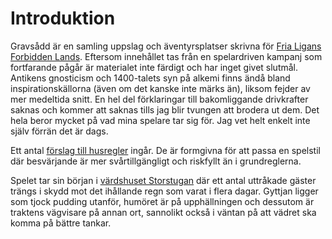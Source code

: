 # Introduktion

Gravsådd är en samling uppslag och äventyrsplatser skrivna för [Fria Ligans Forbidden Lands](https://fria-ligan.pledgemanager.com/projects/forbidden-lands-retro-open-world-survival-fantasy/participate/). Eftersom innehållet tas från en spelardriven kampanj som fortfarande pågår är materialet inte färdigt och har inget givet slutmål. Antikens gnosticism och 1400-talets syn på alkemi finns ändå bland inspirationskällorna (även om det kanske inte märks än), liksom fejder av mer medeltida snitt. En hel del förklaringar till bakomliggande drivkrafter saknas och kommer att saknas tills jag blir tvungen att brodera ut dem. Det hela beror mycket på vad mina spelare tar sig för. Jag vet helt enkelt inte själv förrän det är dags.

Ett antal [förslag till husregler](husregler.html) ingår. De är formgivna för att passa en spelstil där besvärjande är mer svårtillgängligt och riskfyllt än i grundreglerna.

Spelet tar sin början i [värdshuset Storstugan](storstugan.html) där ett antal uttråkade gäster trängs i skydd mot det ihållande regn som varat i flera dagar. Gyttjan ligger som tjock pudding utanför, humöret är på upphällningen och dessutom är traktens vägvisare på annan ort, sannolikt också i väntan på att vädret ska komma på bättre tankar.


